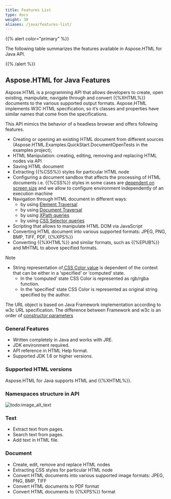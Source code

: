 ```yaml
---
title: Features List
type: docs
weight: 30
aliases: /java/features-list/
---
```


{{% alert color="primary" %}} 

The following table summarizes the features available in Aspose.HTML for Java API.

{{% /alert %}} 
## **Aspose.HTML for Java Features** ## 
Aspose.HTML is a programming API that allows developers to create, open existing, manipulate, navigate through and convert {{%XHTML%}} documents to the various supported output formats. Aspose.HTML implements W3C HTML specification, so it’s classes and properties have similar names that come from the specifications.



This API mimics the behavior of a headless browser and offers following features.

- Creating or opening an existing HTML document from different sources (Aspose.HTML.Examples.QuickStart.DocumentOpenTests in the examples project);
- HTML Manipulation: creating, editing, removing and replacing HTML nodes via API 
- Saving HTML document
- Extracting {{%CSS%}} styles for particular HTML node
- Configuring a document sandbox that affects the processing of HTML documents i.e. {{%CSS%}} styles in some cases are [dependent on screen size](https://www.w3.org/TR/css3-mediaqueries/#width) and we allow to configure environment independently of an execution machine
- Navigation through HTML document in different ways:
  - by using [Element Traversal](https://www.w3.org/TR/ElementTraversal)
  - by using [Document Traversal](https://www.w3.org/TR/DOM-Level-2-Traversal-Range/traversal.html)
  - by using [XPath queries](https://www.w3.org/TR/xpath)
  - by using [CSS Selector queries](https://www.w3.org/TR/selectors-api)
- Scripting that allows to manipulate HTML DOM via JavaScript
- Converting HTML document into various supported formats: JPEG, PNG, BMP, TIFF, PDF, {{%XPS%}}
- Converting {{%XHTML%}} and similar formats, such as {{%EPUB%}} and MHTML to above specified formats.

Note

- String representation of[ CSS Color value](https://www.w3.org/TR/cssom-1/#serialize-a-css-component-value) is dependent of the context that can be either in a ‘specified’ or ‘computed’ state.
  - In the ‘computed’ state CSS Color is represented as rgb/rgba function.
  - In the ‘specified’ state CSS Color is represented as original string specified by the author.

The URL object is based on Java Framework implementation according to w3c URL specification. The difference between Framework and w3c is an order of [constructor parameters](https://url.spec.whatwg.org/#dom-url-url)
### **General Features** ### 
- Written completely in Java and works with JRE.
- JDK environment required.
- API reference in HTML Help format.
- Supported JDK 1.6 or higher versions.
### **Supported HTML versions** ### 
Aspose.HTML for Java supports HTML and {{%XHTML%}}.
### **Namespaces structure in API** ### 
![todo:image_alt_text](https://lh3.googleusercontent.com/9k_uvN_5kZ4tJ2S0a409a1FqSSrVdciYq2DOia3mB4sLPdmt5GPI_9BnO--3r6UtOl_YI0nx8AksMcIJ6YrkcegSqbzaz53Qj3xybqWfVnizMO_pbA3VjcR2ZgszWpV_IclR41pf)
### **Text** ### 
- Extract text from pages.
- Search text from pages.
- Add text in HTML file.
### **Document** ### 
- Create, edit, remove and replace HTML nodes
- Extracting CSS styles for particular HTML node
- Convert HTML documents into various supported image formats: JPEG, PNG, BMP, TIFF
- Convert HTML documents to PDF format
- Convert HTML documents to {{%XPS%}} format






